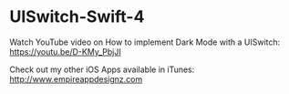 # UISwitch-Swift-4
Watch YouTube video on How to implement Dark Mode with a UISwitch:
https://youtu.be/D-KMy_PbjJI

Check out my other iOS Apps available in iTunes:
http://www.empireappdesignz.com

